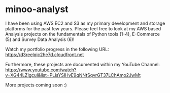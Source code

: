 ﻿# minoo-analyst
 
I have been using AWS EC2 and S3 as my primary development and storage platforms for the past few years.
Please feel free to look at my AWS based Analysis projects on the fundamentals of Python tools (1-4), E-Commerce (5) and Survey Data Analysis (6)!
  
Watch my portfolio progress in the following URL:    
https://d3reelqic2he7d.cloudfront.net 
 
Furthermore, these projects are documented within my YouTube Channel:    
https://www.youtube.com/watch?v=XG44LZIgcuI&list=PLisYSIHvE9qNNtSqvrGT37LChAmo2JwMt
 
More projects coming soon :)
